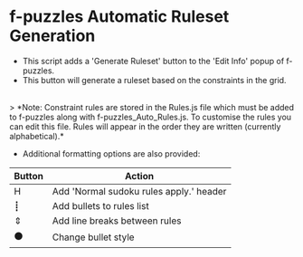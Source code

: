 # f-puzzles Automatic Ruleset Generation

* This script adds a 'Generate Ruleset' button to the 'Edit Info' popup of f-puzzles. 
* This button will generate a ruleset based on the constraints in the grid.

<br>
> *Note: Constraint rules are stored in the Rules.js file which must be added to f-puzzles along with f-puzzles_Auto_Rules.js. To customise the rules you can edit this file. Rules will appear in the order they are written (currently alphabetical).*
<br>

* Additional formatting options are also provided:

|Button|Action|
| --- | --- |
| H | Add 'Normal sudoku rules apply.' header |
| ┋ | Add bullets to rules list |
| ⇕ | Add line breaks between rules |
| ⚫| Change bullet style |


